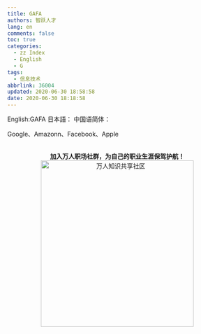 ```yaml
---
title: GAFA
authors: 智跃人才
lang: en
comments: false
toc: true
categories:
  - zz Index
  - English
  - G
tags:
  - 信息技术
abbrlink: 36004
updated: 2020-06-30 18:58:58
date: 2020-06-30 18:18:58
---
```


English:GAFA
日本語：
中国语简体：


Google、Amazonn、Facebook、Apple



<br>

<center>
<b>加入万人职场社群，为自己的职业生涯保驾护航！</b>

<br>

 <img src="/assets/img/dingding/dingding-group-life.jpg" width = "350" height = "380" alt="万人知识共享社区" align=center />

</center>

